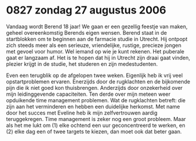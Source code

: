 # 0827 zondag 27 augustus 2006
Vandaag wordt Berend 18 jaar! We gaan er een gezellig feestje van maken, geheel overeenkomstig Berends eigen wensen. Berend staat in de startblokken om te beginnen aan de farmacie studie in Utrecht. Hij ontpopt zich steeds meer als een serieuze, vriendelijke, rustige, precieze jongen met gevoel voor humor.  Wel iemand op wie je kunt rekenen. Het puberale gaat er langzaam af. Het is te hopen dat hij in Utrecht zijn draai gaat vinden, plezier krijgt in de studie, het studeren en zijn medestudenten.

Even een terugblik op de afgelopen twee weken. Eigenlijk heb ik vrij veel opstartproblemen ervaren. Enerzijds door de rugklachten en de bijkomende pijn die ik niet goed kon thuisbrengen.  Anderzijds door onzekerheid over mijn leidinggevende capaciteiten. Ten derde over mijn meteen weer opduikende time management problemen. Wat de rugklachten betreft: die zijn aan het verminderen en hebben een duidelijke herkomst. Met name door het succes met Eveline heb ik mijn zelfvertrouwen aardig teruggekregen. Time management is zeker nog een groot probleem.  Maar als het me lukt om (1) elke ochtend een uur geconcentreerd te werken, en (2) elke dag een of twee targets te kiezen, dan moet ook dat beter gaan.